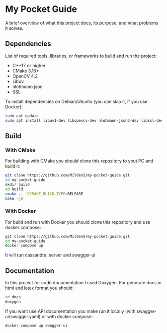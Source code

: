 # My Pocket Guide

A brief overview of what this project does, its purpose, and what problems it solves.

## Dependencies

List of required tools, libraries, or frameworks to build and run the project:

- C++17 or higher  
- CMake 3.16+  
- OpenCV 4.2
- Libuv
- nlohmann json 
- SSL

To install dependencies on Debian/Ubuntu (you can skip it, if you use Docker):

```bash
sudo apt update
sudo apt install libuv1-dev libopencv-dev nlohmann-json3-dev libssl-dev
```
## Build

### With CMake

For building with CMake you should clone this repository to yout PC and build it:

```bash
git clone https://github.com/MildenS/my-pocket-guide.git
cd my-pocket-guide
mkdir build 
cd build
cmake .. -DCMAKE_BUILD_TYPE=RELEASE
make -j8
```

### With Docker

For build and run with Docker you should clone this repository and use docker compose:

```bash
git clone https://github.com/MildenS/my-pocket-guide.git
cd my-pocket-guide
docker compose up
```
It will run cassandra, server and swagger-ui

## Documentation

In this project for code documentation I used Doxygen. For generate docs in html and latex format you should:

```bash
cd docs
doxygen
```

If you want use API documentation you make run it locally (with swagger-ui/swagger.yaml) or with docker compose:

```bash
docker compose up swagger-ui
```

